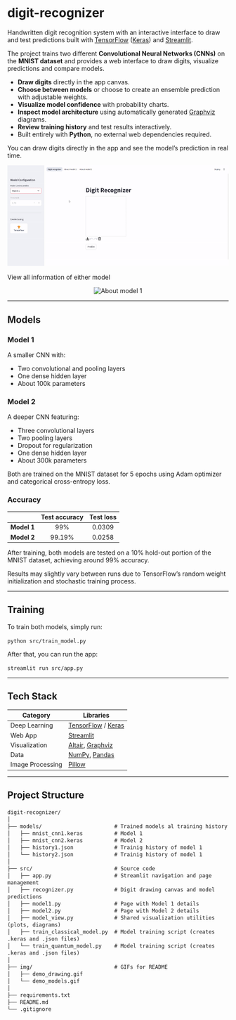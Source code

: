 # digit-recognizer
Handwritten digit recognition system with an interactive interface to draw and test predictions built with [TensorFlow] ([Keras]) and [Streamlit].  

The project trains two different **Convolutional Neural Networks (CNNs)** on the **MNIST dataset** and provides a web interface to draw digits, visualize predictions and compare models.

- **Draw digits** directly in the app canvas.  
- **Choose between models** or choose to create an ensemble prediction with adjustable weights.  
- **Visualize model confidence** with probability charts.  
- **Inspect model architecture** using automatically generated [Graphviz] diagrams.  
- **Review training history** and test results interactively.  
- Built entirely with **Python**, no external web dependencies required.

You can draw digits directly in the app and see the model’s prediction in real time.

<p align="center">
  <img src="./img/demo_drawing.gif" alt="Drawing demo">
</p>

View all information of either model

<p align="center">
  <img src="./img/demo_model.gif" alt="About model 1">
</p>

[TensorFlow]: https://github.com/tensorflow/tensorflow
[Keras]: https://github.com/keras-team/keras
[Streamlit]: https://github.com/streamlit/streamlit
[Graphviz]: https://github.com/xflr6/graphviz

---

## Models

### Model 1
A smaller CNN with:
- Two convolutional and pooling layers  
- One dense hidden layer  
- About 100k parameters  

### Model 2
A deeper CNN featuring:
- Three convolutional layers 
- Two pooling layers 
- Dropout for regularization
- One dense hidden layer
- About 300k parameters  

Both are trained on the MNIST dataset for 5 epochs using Adam optimizer and categorical cross-entropy loss.

### Accuracy
|             | Test accuracy | Test loss |
|-------------|:-------------:|:---------:|
| **Model 1** |      99%      |  0.0309   |
| **Model 2** |    99.19%     |  0.0258   |

After training, both models are tested on a 10% hold-out portion of the MNIST dataset, achieving around 99% accuracy.

Results may slightly vary between runs due to TensorFlow’s random weight initialization and stochastic training process.

---

## Training

To train both models, simply run:

`python src/train_model.py`

After that, you can run the app:

`streamlit run src/app.py`

---

## Tech Stack

| Category         | Libraries              |
|------------------|------------------------|
| Deep Learning    | [TensorFlow] / [Keras] |
| Web App          | [Streamlit]            |
| Visualization    | [Altair], [Graphviz]   |
| Data             | [NumPy], [Pandas]      |
| Image Processing | [Pillow]               |

[Altair]: https://github.com/vega/altair
[NumPy]:  https://github.com/numpy/numpy
[Pandas]: https://github.com/pandas-dev/pandas
[Pillow]: https://github.com/python-pillow/Pillow

---

## Project Structure
```
digit-recognizer/
│
├── models/                       # Trained models al training history
│   ├── mnist_cnn1.keras          # Model 1
│   ├── mnist_cnn2.keras          # Model 2
│   ├── history1.json             # Trainig history of model 1
│   └── history2.json             # Trainig history of model 1
│
├── src/                          # Source code 
│   ├── app.py                    # Streamlit navigation and page management
│   ├── recognizer.py             # Digit drawing canvas and model predictions
│   ├── model1.py                 # Page with Model 1 details
│   ├── model2.py                 # Page with Model 2 details
│   ├── model_view.py             # Shared visualization utilities (plots, diagrams)
│   ├── train_classical_model.py  # Model training script (creates .keras and .json files)
│   └── train_quantum_model.py    # Model training script (creates .keras and .json files)
│
├── img/                          # GIFs for README
│   ├── demo_drawing.gif
│   └── demo_models.gif
│
├── requirements.txt
├── README.md
└── .gitignore
```